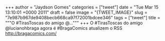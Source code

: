 
+++
author = "Jaydson Gomes"
categories = ["tweet"]
date = "Tue Mar 15 13:10:01 +0000 2011"
draft = false
image = "{TWEET_IMAGE}"
slug = "7e987b967de9408becb668ca97f72001bdcee346"
tags = ["tweet"]
title = """O #TirasToscas do amigo @..."""
+++
O #TirasToscas do amigo @lucianohbraga agora é #BragaComics atualizem o RSS http://bragacomics.com/
